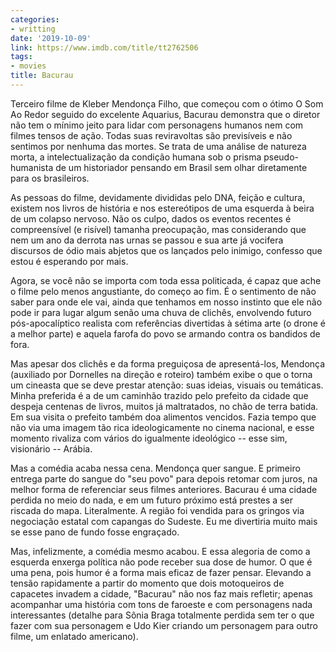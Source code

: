 ```yaml
---
categories:
- writting
date: '2019-10-09'
link: https://www.imdb.com/title/tt2762506
tags:
- movies
title: Bacurau
---
```


Terceiro filme de Kleber Mendonça Filho, que começou com o ótimo O Som Ao Redor seguido do excelente Aquarius, Bacurau demonstra que o diretor não tem o mínimo jeito para lidar com personagens humanos nem com filmes tensos de ação. Todas suas reviravoltas são previsíveis e não sentimos por nenhuma das mortes. Se trata de uma análise de natureza morta, a intelectualização da condição humana sob o prisma pseudo-humanista de um historiador pensando em Brasil sem olhar diretamente para os brasileiros.

As pessoas do filme, devidamente divididas pelo DNA, feição e cultura, existem nos livros de história e nos estereótipos de uma esquerda à beira de um colapso nervoso. Não os culpo, dados os eventos recentes é compreensível (e risível) tamanha preocupação, mas considerando que nem um ano da derrota nas urnas se passou e sua arte já vocifera discursos de ódio mais abjetos que os lançados pelo inimigo, confesso que estou é esperando por mais.

Agora, se você não se importa com toda essa politicada, é capaz que ache o filme pelo menos angustiante, do começo ao fim. É o sentimento de não saber para onde ele vai, ainda que tenhamos em nosso instinto que ele não pode ir para lugar algum senão uma chuva de clichês, envolvendo futuro pós-apocalíptico realista com referências divertidas à sétima arte (o drone é a melhor parte) e aquela farofa do povo se armando contra os bandidos de fora.

Mas apesar dos clichês e da forma preguiçosa de apresentá-los, Mendonça (auxiliado por Dornelles na direção e roteiro) também exibe o que o torna um cineasta que se deve prestar atenção: suas ideias, visuais ou temáticas. Minha preferida é a de um caminhão trazido pelo prefeito da cidade que despeja centenas de livros, muitos já maltratados, no chão de terra batida. Em sua visita o prefeito também doa alimentos vencidos. Fazia tempo que não via uma imagem tão rica ideologicamente no cinema nacional, e esse momento rivaliza com vários do igualmente ideológico -- esse sim, visionário -- Arábia.

Mas a comédia acaba nessa cena. Mendonça quer sangue. E primeiro entrega parte do sangue do "seu povo" para depois retomar com juros, na melhor forma de referenciar seus filmes anteriores. Bacurau é uma cidade perdida no meio do nada, e em um futuro próximo está prestes a ser riscada do mapa. Literalmente. A região foi vendida para os gringos via negociação estatal com capangas do Sudeste. Eu me divertiria muito mais se esse pano de fundo fosse engraçado.

Mas, infelizmente, a comédia mesmo acabou. E essa alegoria de como a esquerda enxerga política não pode receber sua dose de humor. O que é uma pena, pois humor é a forma mais eficaz de fazer pensar. Elevando a tensão rapidamente a partir do momento que dois motoqueiros de capacetes invadem a cidade, "Bacurau" não nos faz mais refletir; apenas acompanhar uma história com tons de faroeste e com personagens nada interessantes (detalhe para Sônia Braga totalmente perdida sem ter o que fazer com sua personagem e Udo Kier criando um personagem para outro filme, um enlatado americano).